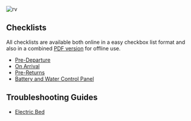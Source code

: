 ![rv](https://www.avanspareparts.com.au/images/quick-links-motorhomes.png)

## Checklists

All checklists are available both online in a easy checkbox list 
format and also in a combined [PDF version](docs/Lillen%20Checklist.pdf) 
for offline use.

- [Pre-Departure](Checklists/PreDeparture.md) 
- [On Arrival](Checklists/OnArrival.md)
- [Pre-Returns](Checklists/PreReturn.md)
- [Battery and Water Control Panel](ControlPanel.md)

## Troubleshooting Guides
- [Electric Bed](Checklists/PreDeparture.md)